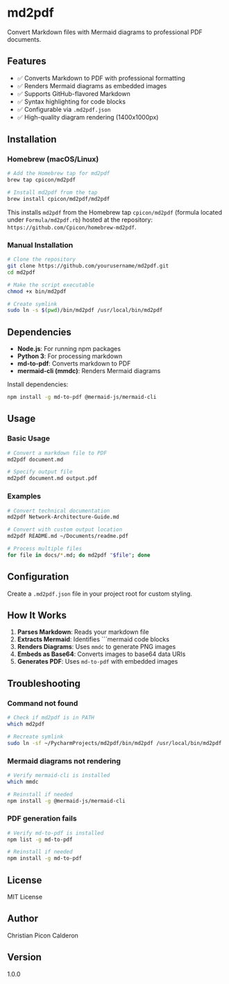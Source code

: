 # md2pdf

Convert Markdown files with Mermaid diagrams to professional PDF documents.

## Features

- ✅ Converts Markdown to PDF with professional formatting
- ✅ Renders Mermaid diagrams as embedded images
- ✅ Supports GitHub-flavored Markdown
- ✅ Syntax highlighting for code blocks
- ✅ Configurable via `.md2pdf.json`
- ✅ High-quality diagram rendering (1400x1000px)

## Installation

### Homebrew (macOS/Linux)

```bash
# Add the Homebrew tap for md2pdf
brew tap cpicon/md2pdf

# Install md2pdf from the tap
brew install cpicon/md2pdf/md2pdf
```

This installs `md2pdf` from the Homebrew tap `cpicon/md2pdf` (formula located under `Formula/md2pdf.rb`) hosted at the repository: `https://github.com/Cpicon/homebrew-md2pdf`.

### Manual Installation

```bash
# Clone the repository
git clone https://github.com/yourusername/md2pdf.git
cd md2pdf

# Make the script executable
chmod +x bin/md2pdf

# Create symlink
sudo ln -s $(pwd)/bin/md2pdf /usr/local/bin/md2pdf
```

## Dependencies

- **Node.js**: For running npm packages
- **Python 3**: For processing markdown
- **md-to-pdf**: Converts markdown to PDF
- **mermaid-cli (mmdc)**: Renders Mermaid diagrams

Install dependencies:

```bash
npm install -g md-to-pdf @mermaid-js/mermaid-cli
```

## Usage

### Basic Usage

```bash
# Convert a markdown file to PDF
md2pdf document.md

# Specify output file
md2pdf document.md output.pdf
```

### Examples

```bash
# Convert technical documentation
md2pdf Network-Architecture-Guide.md

# Convert with custom output location
md2pdf README.md ~/Documents/readme.pdf

# Process multiple files
for file in docs/*.md; do md2pdf "$file"; done
```

## Configuration

Create a `.md2pdf.json` file in your project root for custom styling.

## How It Works

1. **Parses Markdown**: Reads your markdown file
2. **Extracts Mermaid**: Identifies ```mermaid code blocks
3. **Renders Diagrams**: Uses `mmdc` to generate PNG images
4. **Embeds as Base64**: Converts images to base64 data URIs
5. **Generates PDF**: Uses `md-to-pdf` with embedded images

## Troubleshooting

### Command not found

```bash
# Check if md2pdf is in PATH
which md2pdf

# Recreate symlink
sudo ln -sf ~/PycharmProjects/md2pdf/bin/md2pdf /usr/local/bin/md2pdf
```

### Mermaid diagrams not rendering

```bash
# Verify mermaid-cli is installed
which mmdc

# Reinstall if needed
npm install -g @mermaid-js/mermaid-cli
```

### PDF generation fails

```bash
# Verify md-to-pdf is installed
npm list -g md-to-pdf

# Reinstall if needed
npm install -g md-to-pdf
```

## License

MIT License

## Author

Christian Picon Calderon

## Version

1.0.0
